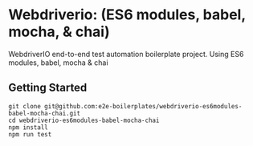 # Webdriverio: (ES6 modules, babel, mocha, & chai)

WebdriverIO end-to-end test automation boilerplate project. Using ES6 modules, babel, mocha &amp; chai

## Getting Started

    git clone git@github.com:e2e-boilerplates/webdriverio-es6modules-babel-mocha-chai.git
    cd webdriverio-es6modules-babel-mocha-chai
    npm install
    npm run test
